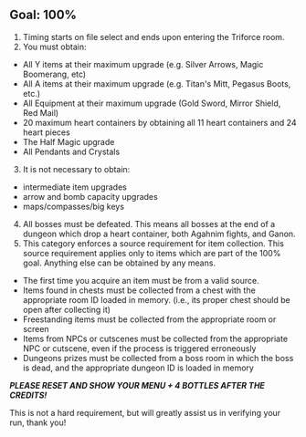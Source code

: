 ## Goal: 100%

1. Timing starts on file select and ends upon entering the Triforce room.
2. You must obtain:

- All Y items at their maximum upgrade (e.g. Silver Arrows, Magic Boomerang, etc)
- All A items at their maximum upgrade (e.g. Titan's Mitt, Pegasus Boots, etc.)
- All Equipment at their maximum upgrade (Gold Sword, Mirror Shield, Red Mail)
- 20 maximum heart containers by obtaining all 11 heart containers and 24 heart pieces
- The Half Magic upgrade
- All Pendants and Crystals

3. It is not necessary to obtain:

- intermediate item upgrades
- arrow and bomb capacity upgrades
- maps/compasses/big keys

4. All bosses must be defeated. This means all bosses at the end of a dungeon which drop a heart container, both Agahnim fights, and Ganon.
5. This category enforces a source requirement for item collection. This source requirement applies only to items which are part of the 100% goal. Anything else can be obtained by any means.

- The first time you acquire an item must be from a valid source.
- Items found in chests must be collected from a chest with the appropriate room ID loaded in memory. (i.e., its proper chest should be open after collecting it)
- Freestanding items must be collected from the appropriate room or screen
- Items from NPCs or cutscenes must be collected from the appropriate NPC or cutscene, even if the process is triggered erroneously
- Dungeons prizes must be collected from a boss room in which the boss is dead, and the appropriate dungeon ID is loaded in memory

**_PLEASE RESET AND SHOW YOUR MENU + 4 BOTTLES AFTER THE CREDITS!_**

This is not a hard requirement, but will greatly assist us in verifying your run, thank you!
